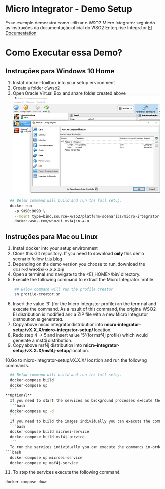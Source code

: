 # Micro Integrator - Demo Setup
Esse exemplo demonstra como utilizar o WSO2 Micro Integrator seguindo as instruções da documentação oficial do WSO2 Enterprise Integrator [EI Documentation](https://docs.wso2.com/display/EI640/Sending+a+Simple+Message+to+a+Service+Using+the+Micro+Integrator)

# Como Executar essa Demo?
   
## Instruções para Windows 10 Home 

1. Install docker-toolbox into your setup environment
2. Create a folder c:\wso2 
3. Open Oracle Virtual Box and share folder created above
![alt text](https://raw.githubusercontent.com/joaoemilio/platform-scenarios/master/micro-integrator-sample/images/oracle-virtual-box-shared-folder.jpg)

  ```bash
    ## Below command will build and run the full setup.
    docker run 
      -p 9090:9090 \
      --mount type=bind,source=/wso2/platform-scenarios/micro-integrator-sample/v1.0.0/msf4j-setup/resources/microservices,target=/home/wso2carbon/wso2ei-6.4.0/wso2/msf4j/deployment/microservices/ \
      docker.wso2.com/wso2ei-msf4j:6.4.0
  ```

## Instruções para Mac ou Linux 

1. Install docker into your setup environment
2. Clone this Git repository. If you need to download **only** this demo scenario follow [this blog](http://amalg-blogs.blogspot.com/2017/12/github-clone-only-sub-directory-of.html).
3. Depending on the demo version you choose to run, download the desired **wso2ei-x.x.x.zip**
4. Open a terminal and navigate to the <EI_HOME>/bin/ directory.
5. Execute the following command to extract the Micro Integrator profile.
 ```bash
     ## Below command will run the profile creator
     sh profile-creator.sh
 ```
6. Insert the value '6' (for the Micro Integrator profile) on the terminal and execute the command. As a result of this command, the original WSO2 EI distribution is modified and a ZIP file with a new Micro Integrator distribution is generated.
7. Copy above micro integrator distribution into **micro-integrator-setup/vX.X.X/micro-integrator-setup/** location.
8. Redo step 4 -> 5 and insert value '5'(for msf4j profile) which would generate a msf4j distribution.
9. Copy above msf4j distribution into  **micro-integrator-setup/vX.X.X/msf4j-setup/** location.

10.Go to micro-integrator-setup/vX.X.X/ location and run the following commands.

  ```bash
    ## Below command will build and run the full setup.
    docker-compose build
    docker-compose up
    ```
**Optional**
    If you need to start the services as background processes execute the following command.
    ```bash
    docker-compose up -d
    ```
    If you need to build the images individually you can execute the commands in-order as following.
    ```bash
    docker-compose build microei-service
    docker-compose build msf4j-service
    ```
    To run the services individually you can execute the commands in-order as following.
 ```bash
    docker-compose up microei-service
    docker-compose up msf4j-service
 ```
11. To stop the services execute the following command.
   ```bash
   docker-compose down
   ```

